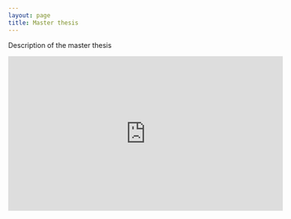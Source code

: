 ```yaml
---
layout: page
title: Master thesis
---
```


Description of the master thesis

<div class="wrapper">
   <div class="frame-container">
      <iframe width="560" height="315" src="https://www.youtube.com/embed/z9IyTjTnHhk?controls=0" title="YouTube video player" frameborder="0" allow="accelerometer; autoplay; clipboard-write; encrypted-media; gyroscope; picture-in-picture" allowfullscreen></iframe>
   </div>
</div>